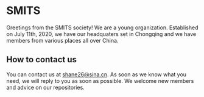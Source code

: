 # SMITS
  Greetings from the SMITS society!
  We are a young organization. Established on July 11th, 2020, we have our headquaters set in Chongqing and we have members from various places all over China.
## How to contact us
  You can contact us at shane26@sina.cn. As soon as we know what you need, we will reply to you as soon as possible. We welcome new members and advice on our repositories.
